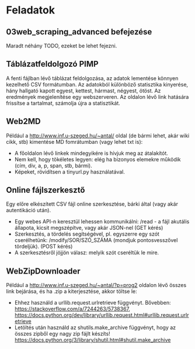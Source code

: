 # Feladatok

## 03web_scraping_advanced befejezése
Maradt néhány TODO, ezeket be lehet fejezni.

## Táblázatfeldolgozó PIMP
A fenti fájlban lévő táblázat feldolgozása, az adatok lementése könnyen kezelhető CSV formátumban. Az adatokból különböző statisztika
kinyerése, hány hallgató kapott egyest, kettest, hármast, négyest, ötöst. Az eredmények megjelenítése egy webszerveren. Az oldalon lévő
link hatására frissítse a tartalmat, számolja újra a statisztikát.

## Web2MD
Például a http://www.inf.u-szeged.hu/~antal/ oldal (de bármi lehet, akár wiki cikk, stb) kimentése MD fomrátumban (vagy lehet txt is):

- A főoldalon lévő linkek mindegyikére is hívjuk meg az átalakítót.
- Nem kell, hogy tökéletes legyen: elég ha bizonyos elemekre működik (cím, div, a, p, span, stb, bármi).
- Képeket, rövidítsen a tinyurl.py használatával.

## Online fájlszerkesztő
Egy előre elkészített CSV fájl online szerkesztése, bárki által (vagy akár autentikáció után).

- Egy webes API-n keresztül lehessen kommunikálni: /read - a fájl akutális állapota, kicsit megszépítve, vagy akár JSON-nel (GET kérés)
- Szerkesztés, a tördelés segítségével, pl. egyszerre egy szót cserélhetünk: /modify/SOR/SZÓ_SZÁMA (mondjuk pontosvesszővel tördeljük). (POST kérés)
- A szerkesztésről jöjjön válasz: melyik szót cseréltük le mire.

## WebZipDownloader
Például a http://www.inf.u-szeged.hu/~antal/?p=prog2 oldalon lévő összes link bejárása, és ha .zip a kiterjesztése, akkor töltse le:

- Ehhez használd a urllib.request.urlretrieve függvényt. Bővebben: https://stackoverflow.com/a/7244263/5738367, https://docs.python.org/dev/library/urllib.request.html#urllib.request.urlretrieve
- Letöltés után használd az shutils.make_archive függvényt, hogy az összes zipből egy nagy zip fájlt készíts! https://docs.python.org/3/library/shutil.html#shutil.make_archive
